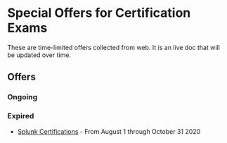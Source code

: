 # Special Offers for Certification Exams 
These are time-limited offers collected from web. It is an live doc that will be updated over time.

## Offers

### Ongoing


### Expired
* [Splunk Certifications](https://www.splunk.com/pdfs/training/Certify-in-Place-Promotion.pdf) - From August 1 through October 31 2020
